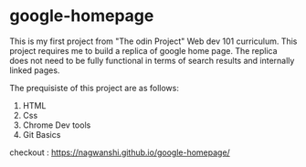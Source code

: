 # google-homepage

This is my first project from "The odin Project" Web dev 101 curriculum. This project requires me to build a replica of google home page. The replica does not need to be fully functional in terms of search results and internally linked pages. 

The prequisiste of this project are as follows: 
1. HTML 
2. Css
3. Chrome Dev tools 
4. Git Basics

checkout : https://nagwanshi.github.io/google-homepage/
